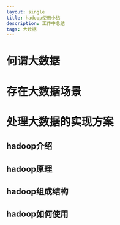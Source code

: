 ```yaml
---
layout: single
title: hadoop使用小结
description: 工作中总结
tags: 大数据
---
```


# 何谓大数据

# 存在大数据场景

# 处理大数据的实现方案

## hadoop介绍

## hadoop原理

## hadoop组成结构

## hadoop如何使用
